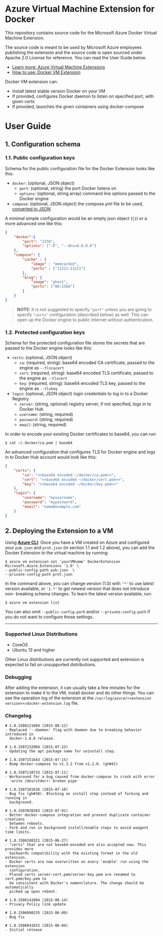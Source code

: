 # Azure Virtual Machine Extension for Docker

This repository contains source code for the Microsoft Azure Docker Virtual
Machine Extension.

The source code is meant to be used by Microsoft Azure employees publishing the
extension and the source code is open sourced under Apache 2.0 License for
reference. You can read the User Guide below.

* [Learn more: Azure Virtual Machine Extensions](https://msdn.microsoft.com/en-us/library/azure/dn606311.aspx)
* [How to use: Docker VM Extension](http://azure.microsoft.com/en-us/documentation/articles/virtual-machines-docker-vm-extension/)

Docker VM extension can:

- Install latest stable version Docker on your VM
- If provided, configures Docker daemon to listen on specified port, with given
  certs
- If provided, launches the given containers using docker-compose

# User Guide

## 1. Configuration schema

### 1.1. Public configuration keys

Schema for the public configuration file for the Docker Extension looks like
this:

* `docker`: (optional, JSON object)
  * `port`: (optional, string) the port Docker listens on
  * `options`: (optional, string array) command line options passed to the
    Docker engine
* `compose`: (optional, JSON object) the compose.yml file to be used, [converted
  to JSON][yaml-to-json].

A minimal simple configuration would be an empty json object (`{}`) or a more
advanced one like this:
  
```json
{
	"docker":{
		"port": "2376",
		"options": ["-D", "--dns=8.8.8.8"]
	},
	"compose": {
		"cache" : {
			"image" : "memcached",
			"ports" : ["11211:11211"]
		},
		"blog": {
			"image": "ghost",
			"ports": ["80:2368"]
		}
	}
}
```

> **NOTE:** It is not suggested to specify `"port"` unless you are going to
specify `"certs"` configuration (described below) as well. This can open up
the Docker engine to public internet without authentication.

### 1.2. Protected configuration keys

Schema for the protected configuration file stores the secrets that are passed
to the Docker engine looks like this:

* `certs`: (optional, JSON object)
  * `ca`: (required, string): base64 encoded CA certificate, passed to the engine as `--tlscacert`
  * `cert`: (required, string): base64 encoded TLS certificate, passed to the engine as `--tlscert`
  * `key`: (required, string): base64 encoded TLS key, passed to the engine as `--tlskey`
* `login`: (optional, JSON object) login credentials to log in to a Docker Registry
  * `server`: (string, optional) registry server, if not specified, logs in to Docker Hub
  * `username`: (string, required)
  * `password`: (string, required)
  * `email`: (string, required)

In order to encode your existing Docker certificates to base64, you can run:

    $ cat ~/.docker/ca.pem | base64

An advanced configuration that configures TLS for Docker engine and logs in to
Docker Hub account would look like this:

```json
{
	"certs": {
    	"ca": "<<base64 encoded ~/docker/ca.pem>>",
        "cert": "<<base64 encoded ~/docker/cert.pem>>",
        "key": "<<base64 encoded ~/docker/key.pem>>"
    },
    "login": {
    	"username": "myusername",
        "password": "mypassword",
        "email": "name@example.com"
    }
}
```

## 2. Deploying the Extension to a VM

Using [**Azure CLI**][azure-cli]: Once you have a VM created on Azure and
configured your `pub.json` and `prot.json` (in section 1.1 and 1.2 above), you
can add the Docker Extension to the virtual machine by running:

    $ azure vm extension set 'yourVMname' DockerExtension Microsoft.Azure.Extensions '1.0' \
    --public-config-path pub.json  \
    --private-config-path prot.json

In the command above, you can change version (1.0) with `'*'` to use latest
version available, or `'1.*'` to get newest version that does not introduce non-
breaking schema changes. To learn the latest version available, run:

    $ azure vm extension list

You can also omit `--public-config-parh` and/or `--private-config-path` if you
do not want to configure those settings.

-----

### Supported Linux Distributions

- CoreOS
- Ubuntu 13 and higher

Other Linux distributions are currently not supported and extension
is expected to fail on unsupported distributions.


### Debugging

After adding the extension, it can usually take a few minutes for the extension
to make it to the VM, install docker and do other things. You can see the
operation log of the extension at the
`/var/log/azure/<<extension version>>/docker-extension.log` file.

### Changelog

```
# 1.0.1508121604 (2015-08-12)
- Replaced '--daemon' flag with daemon due to breaking behavior introduced in
  docker-1.8.0 release.

# 1.0.1507232004 (2015-07-23)
- Updating the apt package name for uninstall step.

# 1.0.1507151643 (2015-07-15)
- Bump docker-compose to v1.3.2 from v1.2.0. (gh#41)

# 1.0.1507110733 (2015-07-11)
- Workaround for a bug caused from docker-compose to crash with error
  'write /dev/stderr: broken pipe'

# 1.0.1507101636 (2015-07-10)
- Bug fix (gh#38). Blocking on install step instead of forking and running in
  background.

# 1.0.1507020203 (2015-07-01)
- Better docker-compose integration and prevent duplicate container creations
  between reboots.
- Fork and run in background install/enable steps to avoid waagent time limits.

# 1.0.1506280321 (2015-06-27)
- "certs" that are not base64-encoded are also accepted now. This provides more
  backwards compatibility with the existing format in the old extension.
- Docker certs are now overwritten on every 'enable' run using the extension
  configuration.
- Placed certs server-cert.pem/server-key.pem are renamed to cert.pem/key.pem to
  be consistent with Docker's nomenclature. The change should be automatically
  picked up upon reboot.

# 1.0.1506141804 (2015-06-14)
- Privacy Policy link update

# 1.0.1506090235 (2015-06-09)
- Bug fix

# 1.0.1506041832 (2015-06-04)
- Initial release
```

[yaml-to-json]: http://yamltojson.com/
[azure-cli]: https://azure.microsoft.com/en-us/documentation/articles/xplat-cli/
